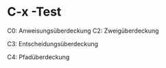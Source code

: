 C-x -Test
=========

C0: Anweisungsüberdeckung
C2: Zweigüberdeckung

C3: Entscheidungsüberdeckung

C4: Pfadüberdeckung